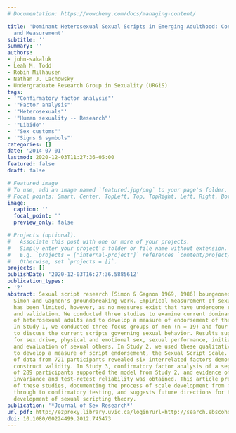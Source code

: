 ```yaml
---
# Documentation: https://wowchemy.com/docs/managing-content/

title: 'Dominant Heterosexual Sexual Scripts in Emerging Adulthood: Conceptualization
  and Measurement'
subtitle: ''
summary: ''
authors:
- john-sakaluk
- Leah M. Todd
- Robin Milhausen
- Nathan J. Lachowsky
- Undergraduate Research Group in Sexuality (URGiS)
tags:
- '"Confirmatory factor analysis"'
- '"Factor analysis"'
- '"Heterosexuals"'
- '"Human sexuality -- Research"'
- '"Libido"'
- '"Sex customs"'
- '"Signs & symbols"'
categories: []
date: '2014-07-01'
lastmod: 2020-12-03T11:27:36-05:00
featured: false
draft: false

# Featured image
# To use, add an image named `featured.jpg/png` to your page's folder.
# Focal points: Smart, Center, TopLeft, Top, TopRight, Left, Right, BottomLeft, Bottom, BottomRight.
image:
  caption: ''
  focal_point: ''
  preview_only: false

# Projects (optional).
#   Associate this post with one or more of your projects.
#   Simply enter your project's folder or file name without extension.
#   E.g. `projects = ["internal-project"]` references `content/project/deep-learning/index.md`.
#   Otherwise, set `projects = []`.
projects: []
publishDate: '2020-12-03T16:27:36.588561Z'
publication_types:
- '2'
abstract: Sexual script research (Simon & Gagnon 1969, 1986) bourgeoned following
  Simon and Gagnon's groundbreaking work. Empirical measurement of sexual script adherence
  has been limited, however, as no measures exist that have undergone rigorous development
  and validation. We conducted three studies to examine current dominant sexual scripts
  of heterosexual adults and to develop a measure of endorsement of these scripts.
  In Study 1, we conducted three focus groups of men (n = 19) and four of women (n = 20)
  to discuss the current scripts governing sexual behavior. Results supported scripts
  for sex drive, physical and emotional sex, sexual performance, initiation and gatekeeping,
  and evaluation of sexual others. In Study 2, we used these qualitative findings
  to develop a measure of script endorsement, the Sexual Script Scale. Factor analysis
  of data from 721 participants revealed six interrelated factors demonstrating initial
  construct validity. In Study 3, confirmatory factor analysis of a separate sample
  of 289 participants supported the model from Study 2, and evidence of factorial
  invariance and test-retest reliability was obtained. This article presents the results
  of these studies, documenting the process of scale development from formative research
  through to confirmatory testing, and suggests future directions for the continued
  development of sexual scripting theory.
publication: '*Journal of Sex Research*'
url_pdf: http://ezproxy.library.uvic.ca/login?url=http://search.ebscohost.com/login.aspx?direct=true&db=qth&AN=96140333&site=ehost-live&scope=site
doi: 10.1080/00224499.2012.745473
---
```

